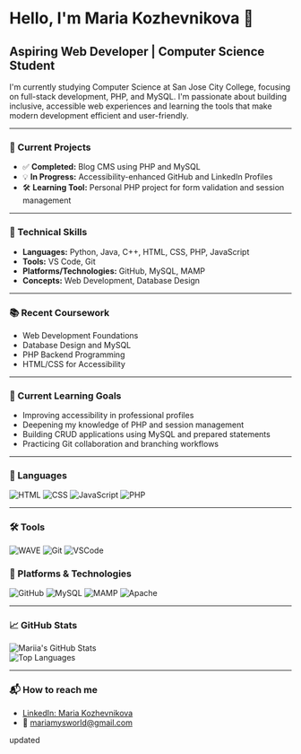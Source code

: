
# Hello, I'm Maria Kozhevnikova 👋  
## Aspiring Web Developer | Computer Science Student

I'm currently studying Computer Science at San Jose City College, focusing on full-stack development, PHP, and MySQL. I'm passionate about building inclusive, accessible web experiences and learning the tools that make modern development efficient and user-friendly.

---

### 🚀 Current Projects
- ✅ **Completed:** Blog CMS using PHP and MySQL
- 💡 **In Progress:** Accessibility-enhanced GitHub and LinkedIn Profiles
- 🛠️ **Learning Tool:** Personal PHP project for form validation and session management

---

### 🧠 Technical Skills
- **Languages:** Python, Java, C++, HTML, CSS, PHP, JavaScript  
- **Tools:** VS Code, Git  
- **Platforms/Technologies:** GitHub, MySQL, MAMP  
- **Concepts:** Web Development, Database Design

---

### 📚 Recent Coursework
- Web Development Foundations
- Database Design and MySQL
- PHP Backend Programming
- HTML/CSS for Accessibility

---

### 🎯 Current Learning Goals
- Improving accessibility in professional profiles
- Deepening my knowledge of PHP and session management
- Building CRUD applications using MySQL and prepared statements
- Practicing Git collaboration and branching workflows

---

### 🧠 Languages
![HTML](https://img.shields.io/badge/HTML-5-orange)
![CSS](https://img.shields.io/badge/CSS-3-blue)
![JavaScript](https://img.shields.io/badge/JavaScript-Yellow)
![PHP](https://img.shields.io/badge/PHP-777bb4)

---

### 🛠️ Tools  
![WAVE](https://img.shields.io/badge/WAVE_Accessibility_Tool-green)
![Git](https://img.shields.io/badge/Tool-Git-F05032)
![VSCode](https://img.shields.io/badge/Editor-VSCode-007ACC)

### 💾 Platforms & Technologies
![GitHub](https://img.shields.io/badge/GitHub-100000?logo=github&logoColor=white)
![MySQL](https://img.shields.io/badge/MySQL-005C84)
![MAMP](https://img.shields.io/badge/MAMP-Localhost-brightgreen)
![Apache](https://img.shields.io/badge/Apache_Web_Server-red)

---

### 📈 GitHub Stats  
![Mariia's GitHub Stats](https://github-readme-stats.vercel.app/api?username=mysterita&show_icons=true&theme=default)  
![Top Languages](https://github-readme-stats.vercel.app/api/top-langs/?username=mysterita&layout=compact)

---

### 📬 How to reach me  
- [LinkedIn: Maria Kozhevnikova](https://www.linkedin.com/in/maria--kozhevnikova/)  
- 📧 mariamysworld@gmail.com  


updated
